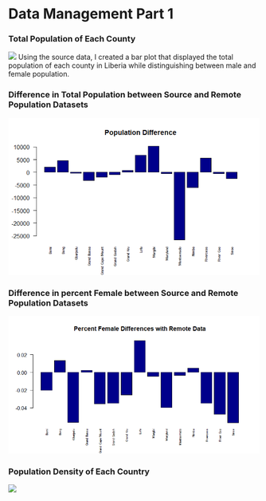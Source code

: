 # Data Management Part 1

### Total Population of Each County
![](population_men&women.png)
Using the source data, I created a bar plot that displayed the total population of each county in Liberia while distinguishing between male and female population.

### Difference in Total Population between Source and Remote Population Datasets
![](pop_diff.png)


### Difference in percent Female between Source and Remote Population Datasets
![](perfemale_diff.png)

### Population Density of Each Country
![](density.png)
